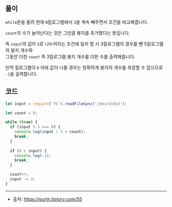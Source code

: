 ## 풀이
`while`문을 돌려 현재 `N`킬로그램에서 `3`을 계속 빼주면서 조건을 비교해줍니다.

`count`의 수가 늘어난다는 것은 그만큼 봉지를 추가했다는 뜻입니다.

즉 `input`의 값이 `5`로 나누어지는 조건에 일치 할 시 3킬로그램의 경우를 뺀 5킬로그램의 봉지 개수와 <br>
그동안 더한 `count` 즉 3킬로그램 봉지 개수를 더한 수를 출력해줍니다.

만약 킬로그램이 `0` 아래 값이 나올 경우는 정확하게 봉지의 개수를 측정할 수 없으므로 `-1`을 출력합니다.

## 코드

```js
let input = require('fs').readFileSync('/dev/stdin');

let count = 0;

while (true) {
  if (input % 5 === 0) {
    console.log(input / 5 + count);
    break;
  }
    
  if (0 > input) {
    console.log(-1);
    break;
  }

  count++;
  input -= 3;
}
```

___

- 출처: https://gurtn.tistory.com/55